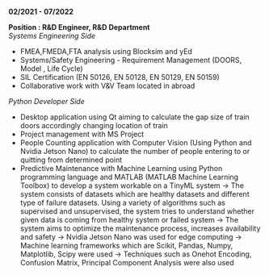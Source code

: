 **02/2021 - 07/2022**

**Position : R&D Engineer, R&D Department**  
_Systems Engineering Side_
- FMEA,FMEDA,FTA analysis using Blocksim and yEd
- Systems/Safety Engineering - Requirement Management (DOORS, Model , Life Cycle)
- SIL Certification (EN 50126, EN 50128, EN 50129, EN 50159)
- Collaborative work with V&V Team located in abroad

  
_Python Developer Side_ 
- Desktop application using Qt aiming to calculate the gap size of train doors accordingly changing location of train 
- Project management with MS Project
- People Counting application with Computer Vision (Using Python and Nvidia Jetson Nano) to calculate the number of people entering to or quitting from determined point
- Predictive Maintenance with Machine Learning using Python programming language and MATLAB (MATLAB Machine Learning Toolbox) to develop a system workable on a TinyML system 
   -> The system consists of datasets which are healthy datasets and different type of failure datasets. Using a variety of algorithms such as supervised and unsupervised, the system tries to understand
whether given data is coming from healthy system or failed system
   -> The system aims to optimize the maintenance process, increases availability and safety
   -> Nvidia Jetson Nano was used for edge computing
   -> Machine learning frameworks which are Scikit, Pandas, Numpy, Matplotlib, Scipy were used
   -> Techniques such as Onehot Encoding, Confusion Matrix, Principal Component Analysis were also used

  
    

